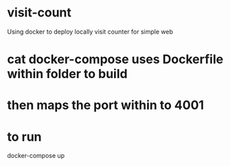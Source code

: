 # visit-count
Using docker to deploy locally visit counter for simple web

# cat docker-compose uses Dockerfile within folder to build 
# then maps the port within to 4001

# to run 
docker-compose up
